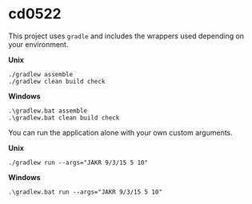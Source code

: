 # cd0522

This project uses `gradle` and includes the wrappers used depending on your environment.

**Unix**

```
./gradlew assemble
./gradlew clean build check
```

**Windows**
```
.\gradlew.bat assemble
.\gradlew.bat clean build check
```

You can run the application alone with your own custom arguments.

**Unix**

```
./gradlew run --args="JAKR 9/3/15 5 10"
```

**Windows**

```
.\gradlew.bat run --args="JAKR 9/3/15 5 10"
```
